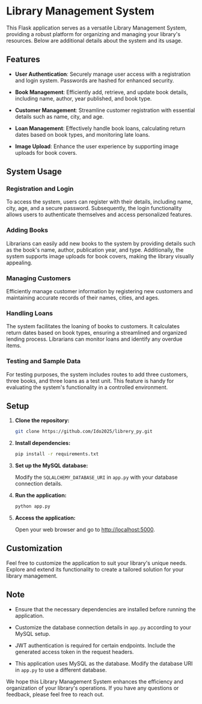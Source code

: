 # Library Management System

This Flask application serves as a versatile Library Management System, providing a robust platform for organizing and managing your library's resources. Below are additional details about the system and its usage.

## Features

- **User Authentication**: Securely manage user access with a registration and login system. Passwords are hashed for enhanced security.

- **Book Management**: Efficiently add, retrieve, and update book details, including name, author, year published, and book type.

- **Customer Management**: Streamline customer registration with essential details such as name, city, and age.

- **Loan Management**: Effectively handle book loans, calculating return dates based on book types, and monitoring late loans.

- **Image Upload**: Enhance the user experience by supporting image uploads for book covers.

## System Usage

### Registration and Login

To access the system, users can register with their details, including name, city, age, and a secure password. Subsequently, the login functionality allows users to authenticate themselves and access personalized features.

### Adding Books

Librarians can easily add new books to the system by providing details such as the book's name, author, publication year, and type. Additionally, the system supports image uploads for book covers, making the library visually appealing.

### Managing Customers

Efficiently manage customer information by registering new customers and maintaining accurate records of their names, cities, and ages.

### Handling Loans

The system facilitates the loaning of books to customers. It calculates return dates based on book types, ensuring a streamlined and organized lending process. Librarians can monitor loans and identify any overdue items.

### Testing and Sample Data

For testing purposes, the system includes routes to add three customers, three books, and three loans as a test unit. This feature is handy for evaluating the system's functionality in a controlled environment.

## Setup

1. **Clone the repository:**

    ```bash
    git clone https://github.com/Ido2025/librery_py.git
    ```

2. **Install dependencies:**

    ```bash
    pip install -r requirements.txt
    ```

3. **Set up the MySQL database:**

    Modify the `SQLALCHEMY_DATABASE_URI` in `app.py` with your database connection details.

4. **Run the application:**

    ```bash
    python app.py
    ```

5. **Access the application:**

    Open your web browser and go to [http://localhost:5000](http://localhost:5000).

## Customization

Feel free to customize the application to suit your library's unique needs. Explore and extend its functionality to create a tailored solution for your library management.

## Note

- Ensure that the necessary dependencies are installed before running the application.

- Customize the database connection details in `app.py` according to your MySQL setup.

- JWT authentication is required for certain endpoints. Include the generated access token in the request headers.

- This application uses MySQL as the database. Modify the database URI in `app.py` to use a different database.

We hope this Library Management System enhances the efficiency and organization of your library's operations. If you have any questions or feedback, please feel free to reach out.
